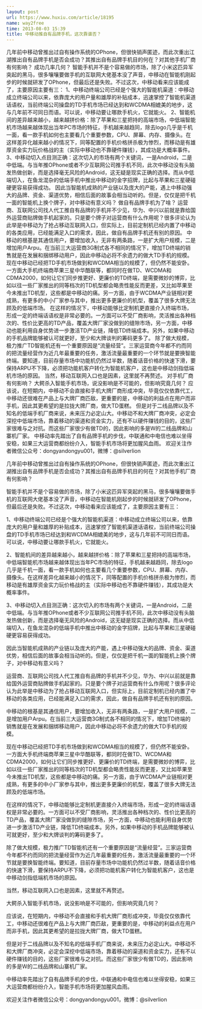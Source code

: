 ```yaml
---
layout: post
url: https://www.huxiu.com/article/18195
name: way2free
time: 2013-08-03 15:39
title: 中移动推自有品牌手机，这次靠谱否？
---
```

几年前中移动曾推出过自有操作系统的OPhone，但很快销声匿迹，而此次重出江湖推出自有品牌手机是否会成功？其推出自有品牌手机目的何在？对其他手机厂商有何影响？ 成功几率几何？ 智能手机并不是个容易做的市场，除了小米这匹异军突起的黑马，很多嚷嚷要做手机的互联网大佬基本没了声音，中移动在智能机刚起步的时候就研发了OPhone，但最后还是失败。不过这次，中移动看来应该能成了，主要原因主要有三： 1、中移动终端公司已经是个强大的智能机渠道：中移动成立终端公司以来，依靠庞大的用户量和雄厚的补贴成本，迅速掌控了智能机渠道话语权，当前终端公司操盘的TD手机市场已经达到和WCDMA相媲美的地步，这与几年前不可同日而语。可以说，中移动要让哪款手机火，它就能火。 2、智能机间的差异越来越小，越来越拼价格：除了苹果和三星把持的高端市场，中低端智能机市场越来越体现出当年PC市场的特征，手机越来越趋同，除去logo几乎是千机一面，看一款手机如何也主要看几个重要参数，CPU、屏幕、内存、摄像头。在这样差异化越来越小的情况下，同等配置的手机价格拼杀极为惨烈，而移动是有雄厚资金实力玩价格战的主（实际中移动也不靠硬件赚钱），其成功是大概率事件。 3、中移动切入点目测正确：这次切入的市场有两个关键词，一是Android，二是中低端。与当年推OPhone或者不少互联网公司推手机不同，此次中移动没有头脑发热做创新，而是选择毫无风险的Android，这无疑是现实正确的选择。而从中低端切入，在鱼龙混杂的低端手机中推出中移动的金字招牌，比起与苹果和三星硬碰硬更容易获得成功。 因此当智能机成熟的产业链以及庞大的产能，遇上中移动强大的品牌、资金、渠道优势，相信后面的故事会相当动听的。但是，仅仅是把千机一面的智能机上换个牌子，对中移动有意义吗？ 做自有品牌手机为了啥？ 运营商、互联网公司找人代工推自有品牌的手机并不少见，华为、中兴以前就是靠给国外运营商贴牌做手机起家的。只是要个牌子对运营商有什么作用呢？很多评论认为此举是中移动为了抢占移动互联网入口，但实际上，目前定制机已经内置了中移动的各类应用，已经能满足入口的需求，因此，做自有品牌手机还有别的原因。 中移动的根基是其通信用户，要增加收入，无非有两条路，一是扩大用户规模，二是增加用户Arpu。在当前三大运营商3G制式各不相同的情况下，增加TD终端的销售就是在发展和捆绑移动用户，因此中移动必将不余遗力的做大TD手机的规模。 现在中移动已经把TD手机市场做到和WCDMA相当的规模了，但仍然不能安卧。一方面大手机终端商苹果三星中华酷联等，都同时在做TD、WCDMA和CDMA2000，如何让它们同步推更好、更廉价的TD终端，是需要微妙的博弈，比如以往一些厂家推出的同等档次的TD机型都会略贵性能反而更差，又比如苹果至今未推出TD机型，这些都是中移动的痛。另一方面，由于WCDMA产业链相对更成熟，有更多的中小厂家参与其中，推出更多更廉价的机型，覆盖了很多大牌无法顾及的低端市场。 在这样的情况下，中移动能够比定制机更直接介入终端市场，形成一定的终端话语权是非常必要的。一方面可以不受厂商影响，灵活推出各种档次的、性价比更高的TD产品，覆盖大牌厂家没做到的缝隙市场，另一方面，中移动也能利用自身优势进一步激活TD产业链，降低TD终端成本。另外，如果中移动的手机品牌能够被认可就更好，至少和大牌谈判的筹码更多了。 除了做大规模，极力推广TD智能机还有一个重要原因是“流量经营”。三家运营商今年都不约而同的把流量经营作为近几年最重要的任务，激活流量最重要的一个环节就是要换智能终端。要知道，目前存量市场中功能机仍然过半数，随着话音价格的快速下滑，要保持ARPU不下降，必须把功能机客户转化为智能机客户，这也是中移动剑指低端机市场的原因。 当然，移动互联网入口也是因素，这里就不再赘述。 对手机厂商有何影响？ 大鳄杀入智能手机市场，说没影响是不可能的，但影响究竟几何？ 应该说，在短期内，中移动不会直接和手机大牌厂商形成冲突，毕竟仅仅依靠代工，中移动还很难在产品上与大牌厂商匹敌，更重要的是，中移动的利益点在用户而非手机，因此其更希望的是拉拢大牌厂商，做大TD蛋糕。 但是对于二线品牌以及不知名的低端手机厂商来说，未来压力必定山大。中移动不和大牌厂商冲突，必定会深挖中低端市场，靠着移动的渠道和资金实力，还有不以硬件赚钱的目的，这些厂家很难与之对抗。而这些厂家很少有做TD的，因此影响的多是W的二线品牌和山寨机厂家。 中移动率先踏出了自有品牌手机的步伐，中联通和中电信也难以坐得安稳，如果三大运营商都纷纷介入，智能手机市场将更加腥风血雨。 欢迎关注作者微信公众号：dongyandongyu001，微博：@silverlion

几年前中移动曾推出过自有操作系统的OPhone，但很快销声匿迹，而此次重出江湖推出自有品牌手机是否会成功？其推出自有品牌手机目的何在？对其他手机厂商有何影响？

智能手机并不是个容易做的市场，除了小米这匹异军突起的黑马，很多嚷嚷要做手机的互联网大佬基本没了声音，中移动在智能机刚起步的时候就研发了OPhone，但最后还是失败。不过这次，中移动看来应该能成了，主要原因主要有三：

1、中移动终端公司已经是个强大的智能机渠道：中移动成立终端公司以来，依靠庞大的用户量和雄厚的补贴成本，迅速掌控了智能机渠道话语权，当前终端公司操盘的TD手机市场已经达到和WCDMA相媲美的地步，这与几年前不可同日而语。可以说，中移动要让哪款手机火，它就能火。

2、智能机间的差异越来越小，越来越拼价格：除了苹果和三星把持的高端市场，中低端智能机市场越来越体现出当年PC市场的特征，手机越来越趋同，除去logo几乎是千机一面，看一款手机如何也主要看几个重要参数，CPU、屏幕、内存、摄像头。在这样差异化越来越小的情况下，同等配置的手机价格拼杀极为惨烈，而移动是有雄厚资金实力玩价格战的主（实际中移动也不靠硬件赚钱），其成功是大概率事件。

3、中移动切入点目测正确：这次切入的市场有两个关键词，一是Android，二是中低端。与当年推OPhone或者不少互联网公司推手机不同，此次中移动没有头脑发热做创新，而是选择毫无风险的Android，这无疑是现实正确的选择。而从中低端切入，在鱼龙混杂的低端手机中推出中移动的金字招牌，比起与苹果和三星硬碰硬更容易获得成功。

因此当智能机成熟的产业链以及庞大的产能，遇上中移动强大的品牌、资金、渠道优势，相信后面的故事会相当动听的。但是，仅仅是把千机一面的智能机上换个牌子，对中移动有意义吗？

运营商、互联网公司找人代工推自有品牌的手机并不少见，华为、中兴以前就是靠给国外运营商贴牌做手机起家的。只是要个牌子对运营商有什么作用呢？很多评论认为此举是中移动为了抢占移动互联网入口，但实际上，目前定制机已经内置了中移动的各类应用，已经能满足入口的需求，因此，做自有品牌手机还有别的原因。

中移动的根基是其通信用户，要增加收入，无非有两条路，一是扩大用户规模，二是增加用户Arpu。在当前三大运营商3G制式各不相同的情况下，增加TD终端的销售就是在发展和捆绑移动用户，因此中移动必将不余遗力的做大TD手机的规模。

现在中移动已经把TD手机市场做到和WCDMA相当的规模了，但仍然不能安卧。一方面大手机终端商苹果三星中华酷联等，都同时在做TD、WCDMA和CDMA2000，如何让它们同步推更好、更廉价的TD终端，是需要微妙的博弈，比如以往一些厂家推出的同等档次的TD机型都会略贵性能反而更差，又比如苹果至今未推出TD机型，这些都是中移动的痛。另一方面，由于WCDMA产业链相对更成熟，有更多的中小厂家参与其中，推出更多更廉价的机型，覆盖了很多大牌无法顾及的低端市场。

在这样的情况下，中移动能够比定制机更直接介入终端市场，形成一定的终端话语权是非常必要的。一方面可以不受厂商影响，灵活推出各种档次的、性价比更高的TD产品，覆盖大牌厂家没做到的缝隙市场，另一方面，中移动也能利用自身优势进一步激活TD产业链，降低TD终端成本。另外，如果中移动的手机品牌能够被认可就更好，至少和大牌谈判的筹码更多了。

除了做大规模，极力推广TD智能机还有一个重要原因是“流量经营”。三家运营商今年都不约而同的把流量经营作为近几年最重要的任务，激活流量最重要的一个环节就是要换智能终端。要知道，目前存量市场中功能机仍然过半数，随着话音价格的快速下滑，要保持ARPU不下降，必须把功能机客户转化为智能机客户，这也是中移动剑指低端机市场的原因。

当然，移动互联网入口也是因素，这里就不再赘述。

大鳄杀入智能手机市场，说没影响是不可能的，但影响究竟几何？

应该说，在短期内，中移动不会直接和手机大牌厂商形成冲突，毕竟仅仅依靠代工，中移动还很难在产品上与大牌厂商匹敌，更重要的是，中移动的利益点在用户而非手机，因此其更希望的是拉拢大牌厂商，做大TD蛋糕。

但是对于二线品牌以及不知名的低端手机厂商来说，未来压力必定山大。中移动不和大牌厂商冲突，必定会深挖中低端市场，靠着移动的渠道和资金实力，还有不以硬件赚钱的目的，这些厂家很难与之对抗。而这些厂家很少有做TD的，因此影响的多是W的二线品牌和山寨机厂家。

中移动率先踏出了自有品牌手机的步伐，中联通和中电信也难以坐得安稳，如果三大运营商都纷纷介入，智能手机市场将更加腥风血雨。

欢迎关注作者微信公众号：dongyandongyu001，微博：@silverlion

